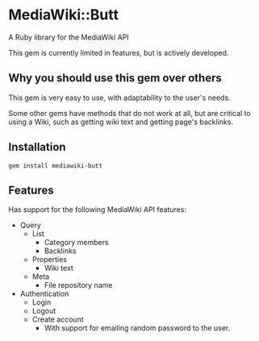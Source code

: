 # MediaWiki::Butt
A Ruby library for the MediaWiki API

This gem is currently limited in features, but is actively developed.

## Why you should use this gem over others
This gem is very easy to use, with adaptability to the user's needs.

Some other gems have methods that do not work at all, but are critical to using a Wiki, such as getting wiki text and getting page's backlinks.

## Installation
```
gem install mediawiki-butt
```

## Features
Has support for the following MediaWiki API features:
* Query
  * List
    * Category members
    * Backlinks
  * Properties
    * Wiki text
  * Meta
    * File repository name
* Authentication
  * Login
  * Logout
  * Create account
    * With support for emailing random password to the user.
